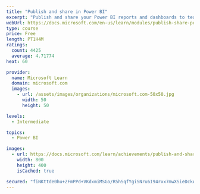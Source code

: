 ```yaml
---
title: "Publish and share in Power BI"
excerpt: "Publish and share your Power BI reports and dashboards to teammates in your organization or to everyone on the web."
webUrl: https://docs.microsoft.com/en-us/learn/modules/publish-share-power-bi/
type: course
price: Free
length: PT1H4M
ratings:
  count: 4425
  average: 4.71774
heat: 60

provider:
  name: Microsoft Learn
  domain: microsoft.com
  images:
    - url: /assets/images/organizations/microsoft.com-50x50.jpg
      width: 50
      height: 50

levels:
  - Intermediate

topics:
  - Power BI

images:
  - url: https://docs.microsoft.com/learn/achievements/publish-and-share-with-power-bi-desktop-social.png
    width: 800
    height: 400
    isCached: true

secured: "fiNKttde0hu+ZFmPPd+VKdxmiMSGo/R5hSqfYgiSNru6I94rxx7mwXSieDckADk+IC8vIKMvzpvBgvg/dr0URIZOKmn1tJ42xgLwB1Ep/cyONhapoJVPCXP18S6xIwMnURhrBj9AcZ2H3+sQsveJzj1fdB+7yCcZAb/X4wDJmUxjyfKOIbhN98diN6aK/WjC2yfsCtChtWW5QCovWJ6DeDHdyMuMRrS+xCxfWPxGIFuoAtdXA80fM6KtQ0dl6k3Maql9gcUVubeqRpMj4zv2UfnpCB5Repz/LWAzffyOG50wQvCrqsyXt3n+FC1w/D8gyTp+4H0Q/8oDGmtNJAhevcqZmP1Zxxj7z7xt7hh3erhcOQXiiJdEvuVezL3a0TRVukqkAsnYdOEQ3DdCyLaXuMyNY7gwf6amwqJ7lzbHqhE=;86ufPsgnzFvnInOilzsovg=="
---
```


